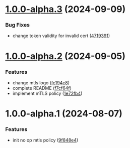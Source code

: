 # [1.0.0-alpha.3](https://github.com/gravitee-io/gravitee-policy-mtls/compare/1.0.0-alpha.2...1.0.0-alpha.3) (2024-09-09)


### Bug Fixes

* change token validity for invalid cert ([4719391](https://github.com/gravitee-io/gravitee-policy-mtls/commit/47193918db5099203d65bb79754a78fedd972607))

# [1.0.0-alpha.2](https://github.com/gravitee-io/gravitee-policy-mtls/compare/1.0.0-alpha.1...1.0.0-alpha.2) (2024-09-05)


### Features

* change mtls  logo ([fc194c8](https://github.com/gravitee-io/gravitee-policy-mtls/commit/fc194c82ffc1369cdf3c3cd5119d35330683e5e7))
* complete README ([f7cf64f](https://github.com/gravitee-io/gravitee-policy-mtls/commit/f7cf64feb535802aece92fd4e67c8969d055447f))
* implement mTLS policy ([1e72fb4](https://github.com/gravitee-io/gravitee-policy-mtls/commit/1e72fb4bc59db702731c0c1cc89b93a55dcc96d1))

# 1.0.0-alpha.1 (2024-08-07)


### Features

* init no op mtls policy ([9f848e4](https://github.com/gravitee-io/gravitee-policy-mtls/commit/9f848e4f1aa6222740a090fadbe65de254bbd931))
